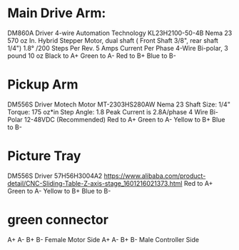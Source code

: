 # Main Drive Arm:
DM860A Driver
4-wire
Automation Technology
KL23H2100-50-4B
Nema 23
570 oz In. Hybrid Stepper Motor,
dual shaft ( Front Shaft 3/8", rear shaft 1/4")
1.8° /200 Steps Per Rev.
5 Amps Current Per Phase
4-Wire  Bi-polar,
3 pound 10 oz
Black to A+
Green to A-
Red to B+
Blue to B-

# Pickup Arm
DM556S Driver
Motech Motor
MT-2303HS280AW
Nema 23
Shaft Size: 1/4"
Torque: 175 oz*in
Step Angle: 1.8
Peak Current is 2.8A/phase
4 Wire Bi-Polar
12-48VDC (Recommended)
Red to A+
Green to A-
Yellow to B+
Blue to B-

# Picture Tray
DM556S Driver
57H56H3004A2
https://www.alibaba.com/product-detail/CNC-Sliding-Table-Z-axis-stage_1601216021373.html
Red to A+
Green to A-
Yellow to B+
Blue to B-


# green connector
A+ A- B+ B-  Female Motor Side
A+ A- B+ B-  Male Controller Side